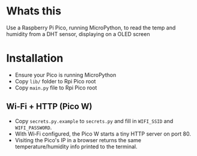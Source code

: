 # Whats this
Use a Raspberry Pi Pico, running MicroPython, to read the temp and humidity from a DHT sensor, displaying on a OLED screen

# Installation
- Ensure your Pico is running MicroPython
- Copy `lib/` folder to Rpi Pico root
- Copy `main.py` file to Rpi Pico root
  
## Wi‑Fi + HTTP (Pico W)
- Copy `secrets.py.example` to `secrets.py` and fill in `WIFI_SSID` and `WIFI_PASSWORD`.
- With Wi‑Fi configured, the Pico W starts a tiny HTTP server on port 80.
- Visiting the Pico's IP in a browser returns the same temperature/humidity info printed to the terminal.
